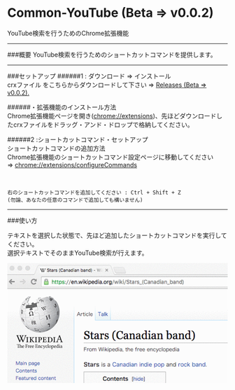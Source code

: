# Common-YouTube (Beta => v0.0.2)
YouTube検索を行うためのChrome拡張機能



------
###概要
YouTube検索を行うためのショートカットコマンドを提供します。

------

###セットアップ
######1 : ダウンロード => インストール<br>
crxファイル をこちらからダウンロードして下さい ⇒ [Releases (Beta => v0.0.2).](https://github.com/shinshin86/Common-YouTube/releases/tag/v0.0.2) <br>

######・拡張機能のインストール方法<br>
Chrome拡張機能ページを開き([chrome://extensions](chrome://extensions))、先ほどダウンロードしたcrxファイルをドラッグ・アンド・ドロップで格納してください。

######2 :ショートカットコマンド・セットアップ<br>
ショートカットコマンドの追加方法<br>
Chrome拡張機能のショートカットコマンド設定ページに移動してください<br>⇒ [chrome://extensions/configureCommands](chrome://extensions/configureCommands)

<br>

	右のショートカットコマンドを追加してください : Ctrl + Shift + Z
	(勿論、あなたの任意のコマンドで追加しても構いません)
	
------
###使い方

テキストを選択した状態で、先ほど追加したショートカットコマンドを実行してください。<br>
選択テキストでそのままYouTube検索が行えます。


![usage_Common-YouTube.gif](./sample_image/usage_Common-YouTube.gif)
